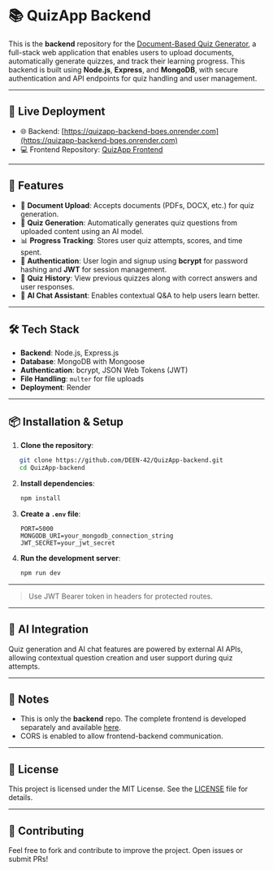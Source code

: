 
# 📚 QuizApp Backend

This is the **backend** repository for the [Document-Based Quiz Generator](https://github.com/DEEN-42/QuizApp-frontend), a full-stack web application that enables users to upload documents, automatically generate quizzes, and track their learning progress. This backend is built using **Node.js**, **Express**, and **MongoDB**, with secure authentication and API endpoints for quiz handling and user management.

---

## 🔗 Live Deployment

- 🌐 Backend: [https://quizapp-backend-bqes.onrender.com](https://quizapp-backend-bqes.onrender.com)
- 💻 Frontend Repository: [QuizApp Frontend](https://github.com/DEEN-42/QuizApp-frontend)

---

## 🚀 Features

- 📄 **Document Upload**: Accepts documents (PDFs, DOCX, etc.) for quiz generation.
- 🧠 **Quiz Generation**: Automatically generates quiz questions from uploaded content using an AI model.
- 📊 **Progress Tracking**: Stores user quiz attempts, scores, and time spent.
- 🔐 **Authentication**: User login and signup using **bcrypt** for password hashing and **JWT** for session management.
- 📜 **Quiz History**: View previous quizzes along with correct answers and user responses.
- 🤖 **AI Chat Assistant**: Enables contextual Q&A to help users learn better.

---

## 🛠️ Tech Stack

- **Backend**: Node.js, Express.js
- **Database**: MongoDB with Mongoose
- **Authentication**: bcrypt, JSON Web Tokens (JWT)
- **File Handling**: `multer` for file uploads
- **Deployment**: Render

---

## 📦 Installation & Setup

1. **Clone the repository**:
```bash
   git clone https://github.com/DEEN-42/QuizApp-backend.git
   cd QuizApp-backend
````

2. **Install dependencies**:

   ```bash
   npm install
   ```

3. **Create a `.env` file**:

   ```env
   PORT=5000
   MONGODB_URI=your_mongodb_connection_string
   JWT_SECRET=your_jwt_secret
   ```

4. **Run the development server**:

   ```bash
   npm run dev
   ```

---


> Use JWT Bearer token in headers for protected routes.

---

## 🧠 AI Integration

Quiz generation and AI chat features are powered by external AI APIs, allowing contextual question creation and user support during quiz attempts.

---

## 📌 Notes

* This is only the **backend** repo. The complete frontend is developed separately and available [here](https://github.com/DEEN-42/QuizApp-frontend).
* CORS is enabled to allow frontend-backend communication.

---

## 📄 License

This project is licensed under the MIT License. See the [LICENSE](LICENSE) file for details.

---

## 🤝 Contributing

Feel free to fork and contribute to improve the project. Open issues or submit PRs!
